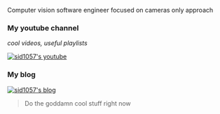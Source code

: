 Computer vision software engineer focused on cameras only approach

### My youtube channel
*cool videos, useful playlists*

[![sid1057's youtube](https://img.youtube.com/vi/5IImLps1ayw/0.jpg)](https://www.youtube.com/channel/UCtTnP2N39ZJtdKt9i5u7meg)

### My blog
[![sid1057's blog](https://sid1057.github.io/hack.jpeg)](https://sid1057.github.io/)

> Do the goddamn cool stuff right now


<!--
**Sid1057/sid1057** is a ✨ _special_ ✨ repository because its `README.md` (this file) appears on your GitHub profile.

Here are some ideas to get you started:

- 🔭 I’m currently working on ...
- 🌱 I’m currently learning ...
- 👯 I’m looking to collaborate on ...
- 🤔 I’m looking for help with ...
- 💬 Ask me about ...
- 📫 How to reach me: ...
- 😄 Pronouns: ...
- ⚡ Fun fact: ...
-->
